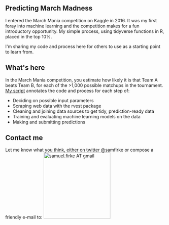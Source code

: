 <!-- README.md is generated from README.Rmd. Please edit that file -->
Predicting March Madness
------------------------

I entered the March Mania competition on Kaggle in 2016. It was my first foray into machine learning and the competition makes for a fun introductory opportunity. My simple process, using tidyverse functions in R, placed in the top 10%.

I'm sharing my code and process here for others to use as a starting point to learn from.

What's here
-----------

In the March Mania competition, you estimate how likely it is that Team A beats Team B, for each of the &gt;1,000 possible matchups in the tournament. [My script](march_madness_how_to.Rmd) annotates the code and process for each step of:

-   Deciding on possible input parameters
-   Scraping web data with the rvest package
-   Cleaning and joining data sources to get tidy, prediction-ready data
-   Training and evaluating machine learning models on the data
-   Making and submitting predictions

Contact me
----------

Let me know what you think, either on twitter @samfirke or compose a friendly e-mail to: <img src = "http://samfirke.com/wp-content/uploads/2016/07/email_address_whitespace_top.png" alt = "samuel.firke AT gmail" width = "210"/>
